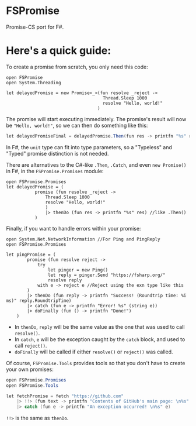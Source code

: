 # FSPromise
Promise-CS port for F#.


# Here's a quick guide:

To create a promise from scratch, you only need this code:

```f#
open FSPromise
open System.Threading

let delayedPromise = new Promise<_>(fun resolve _reject ->
                                     Thread.Sleep 1000
                                     resolve "Hello, world!"
                                   )
```

The promise will start executing immediately. The promise's result will now be `"Hello, world!"`, so we can then do something like this:

```c#
let delayedPromiseFinal = delayedPromise.Then(fun res -> printfn "%s" res)
```

In F#, the `unit` type can fit into type parameters, so a "Typeless" and "Typed" promise distinction is not needed.

There are alternatives to the C#-like `.Then`, `.Catch`, and even `new Promise()` in F#, in the `FSPromise.Promises` module:

```f#
open FSPromise.Promises
let delayedPromise = (
           promise (fun resolve _reject ->
               Thread.Sleep 1000
               resolve "Hello, world!"
               )
               |> thenDo (fun res -> printfn "%s" res) //like .Then()
           )
```

Finally, if you want to handle errors within your promise:

```f#
open System.Net.NetworkInformation //For Ping and PingReply
open FSPromise.Promises

let pingPromise = (
        promise (fun resolve reject -> 
            try
                let pinger = new Ping()
                let reply = pinger.Send "https://fsharp.org/"
                resolve reply
            with e -> reject e //Reject using the exn type like this
        )
        |> thenDo (fun reply -> printfn "Success! (Roundtrip time: %i ms)" reply.RoundtripTime)
        |> catch (fun e -> printfn "Error! %s" (string e))
        |> doFinally (fun () -> printfn "Done!")
    )
```

- In `thenDo`, `reply` will be the same value as the one that was used to call `resolve()`.
- In `catch`, `e` will be the exception caught by the `catch` block, and used to call `reject()`.
- `doFinally` will be called if either `resolve()` or `reject()` was called.

Of course, `FSPromise.Tools` provides tools so that you don't have to create your own promises:

```c#
open FSPromise.Promises
open FSPromise.Tools 

let fetchPromise = fetch "https://github.com"
    |> !!> (fun text -> printfn "Contents of GitHub's main page: \n%s" text)
    |> catch (fun e -> printfn "An exception occurred! \n%s" e)
```
`!!>` is the same as `thenDo`.
